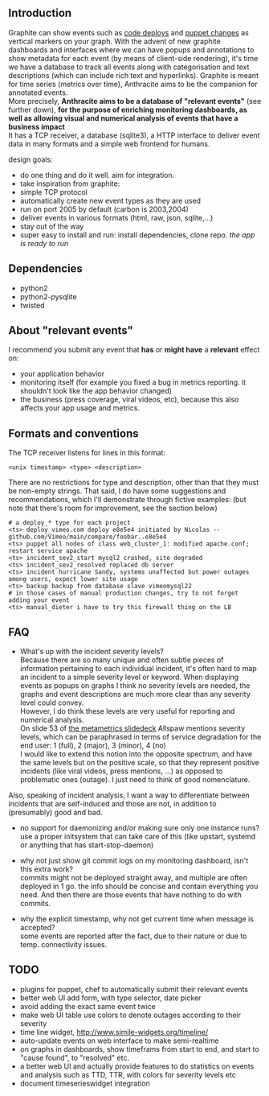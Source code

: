 ## Introduction ##

Graphite can show events such as [code deploys](http://codeascraft.etsy.com/2010/12/08/track-every-release/) and
[puppet changes](https://github.com/joemiller/puppet-graphite_event) as vertical markers on your graph.
With the advent of new graphite dashboards and interfaces where we can have popups and annotations to show metadata for each event (by means of client-side rendering),
it's time we have a database to track all events along with categorisation and text descriptions (which can include rich text and hyperlinks).
Graphite is meant for time series (metrics over time), Anthracite aims to be the companion for annotated events.  
More precisely, **Anthracite aims to be a database of "relevant events"** (see further down), **for the purpose of enriching monitoring dashboards,
as well as allowing visual and numerical analysis of events that have a business impact**  
It has a TCP receiver, a database (sqlite3), a HTTP interface to deliver event data in many formats and a simple web frontend for humans.

design goals:
* do one thing and do it well.  aim for integration.
* take inspiration from graphite:
 * simple TCP protocol
 * automatically create new event types as they are used
 * run on port 2005 by default (carbon is 2003,2004)
 * deliver events in various formats (html, raw, json, sqlite,...)
 * stay out of the way
* super easy to install and run: install dependencies, clone repo. <i>the app is ready to run</i>

## Dependencies ##

* python2
* python2-pysqlite
* twisted

## About "relevant events" ##

I recommend you submit any event that **has** or **might have** a **relevant** effect on:
* your application behavior
* monitoring itself (for example you fixed a bug in metrics reporting. it shouldn't look like the app behavior changed)
* the business (press coverage, viral videos, etc), because this also affects your app usage and metrics.

## Formats and conventions ##

The TCP receiver listens for lines in this format:

    <unix timestamp> <type> <description>

There are no restrictions for type and description, other than that they must be non-empty strings.
That said, I do have some suggestions and recommendations, which I'll demonstrate through fictive examples:
(but note that there's room for improvement, see the section below)

    # a deploy_* type for each project
    <ts> deploy_vimeo.com deploy e8e5e4 initiated by Nicolas -- github.com/Vimeo/main/compare/foobar..e8e5e4
    <ts> puppet all nodes of class web_cluster_1: modified apache.conf; restart service apache
    <ts> incident_sev2_start mysql2 crashed, site degraded
    <ts> incident_sev2_resolved replaced db server
    <ts> incident hurricane Sandy, systems unaffected but power outages among users, expect lower site usage
    <ts> backup backup from database slave vimeomysql22
    # in those cases of manual production changes, try to not forget adding your event
    <ts> manual_dieter i have to try this firewall thing on the LB

## FAQ ##

* What's up with the incident severity levels?  
Because there are so many unique and often subtle pieces of information pertaining to each individual incident, it's often hard to map an incident to
a simple severity level or keyword.
When displaying events as popups on graphs I think no severity levels are needed, the graphs and event descriptions are much more clear than any
severity level could convey.  
However, I do think these levels are very useful for reporting and numerical analysis.  
On slide 53 of [the metametrics slidedeck](http://www.slideshare.net/jallspaw/ops-metametrics-the-currency-you-pay-for-change) Allspaw
mentions severity levels, which can be paraphrased in terms of service degradation for the end user:
1 (full), 2 (major), 3 (minor), 4 (no)  
I would like to extend this notion into the opposite spectrum, and have the same levels but on the positive scale,
so that they represent positive incidents (like viral videos, press mentions, ...) as opposed to problematic ones (outage).
I just need to think of good nomenclature.  
<!--- (score, gain, boom) -->
Also, speaking of incident analysis, I want a way to differentiate between incidents that are self-induced and those are not,
in addition to (presumably) good and bad.

* no support for daemonizing and/or making sure only one instance runs?  
use a proper initsystem that can take care of this (like upstart, systemd or anything that has start-stop-daemon)

* why not just show git commit logs on my monitoring dashboard, isn't this extra work?  
commits might not be deployed straight away, and multiple are often deployed in 1 go. the info should be concise and contain everything you need.
And then there are those events that have nothing to do with commits.

* why the explicit timestamp, why not get current time when message is accepted?  
some events are reported after the fact, due to their nature or due to temp. connectivity issues.


## TODO ##

* plugins for puppet, chef to automatically submit their relevant events
* better web UI add form, with type selector, date picker
* avoid adding the exact same event twice
* make web UI table use colors to denote outages according to their severity
* time line widget, http://www.simile-widgets.org/timeline/
* auto-update events on web interface to make semi-realtime
* on graphs in dashboards, show timeframs from start to end, and start to "cause found", to "resolved" etc.
* a better web UI and actually provide features to do statistics on events and analysis such as TTD, TTR, with colors for severity levels etc
* document timeserieswidget integration
